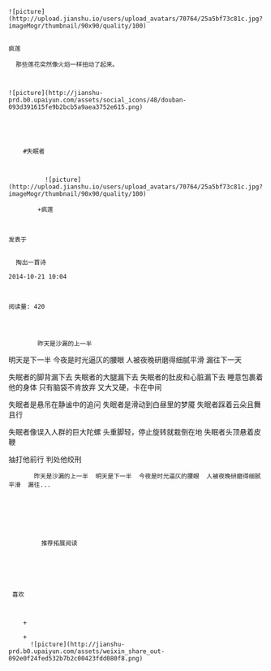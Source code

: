 
    
  
    ![picture](http://upload.jianshu.io/users/upload_avatars/70764/25a5bf73c81c.jpg?imageMogr/thumbnail/90x90/quality/100)
    

    疯莲
  
      那些莲花突然像火焰一样扭动了起来。

  
  
    ![picture](http://jianshu-prd.b0.upaiyun.com/assets/social_icons/48/douban-093d391615fe9b2bcb5a9aea3752e615.png)
  


    
      
        #失眠者
        
          
            
              ![picture](http://upload.jianshu.io/users/upload_avatars/70764/25a5bf73c81c.jpg?imageMogr/thumbnail/90x90/quality/100)
            
            +疯莲
        
        
    
    发表于 

    
      掏出一首诗

    2014-10-21 10:04

    

    阅读量: 420
  


        
            昨天是沙漏的上一半
  明天是下一半
  今夜是时光逼仄的腰眼
  人被夜晚研磨得细腻平滑
  漏往下一天
  

  失眠者的脚背漏下去
  失眠者的大腿漏下去
  失眠者的肚皮和心脏漏下去
  睡意包裹着他的身体
  只有脑袋不肯放弃
  又大又硬，卡在中间
  

  失眠者是悬吊在静谧中的追问
  失眠者是滑动到白昼里的梦魇
  失眠者踩着云朵且舞且行
  

  失眠者像误入人群的巨大陀螺
  头重脚轻，停止旋转就栽倒在地
  失眠者头顶悬着皮鞭

  抽打他前行
  判处他绞刑

        
           昨天是沙漏的上一半  明天是下一半  今夜是时光逼仄的腰眼  人被夜晚研磨得细腻平滑  漏往...
      
    
    
      
      
      
          
             推荐拓展阅读
        
      
    
    
      
          
     喜欢

      
      
        +
                  
        +
          ![picture](http://jianshu-prd.b0.upaiyun.com/assets/weixin_share_out-092e0f24fed532b7b2c00423fdd080f8.png)
        
      
    
  


